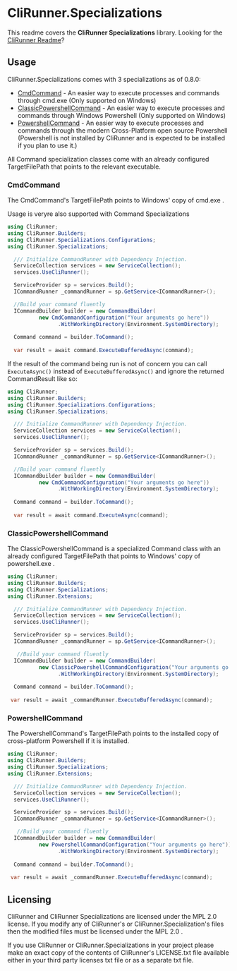 # CliRunner.Specializations
This readme covers the **CliRunner Specializations** library. Looking for the [CliRunner Readme](https://github.com/alastairlundy/CliRunner/blob/main/README.md)?

## Usage
CliRunner.Specializations comes with 3 specializations as of 0.8.0: 
- [CmdCommand](#cmdcommand) - An easier way to execute processes and commands through cmd.exe (Only supported on Windows)
- [ClassicPowershellCommand](#classicpower-shellcommand) - An easier way to execute processes and commands through Windows Powershell (Only supported on Windows)
- [PowershellCommand](#powershellcommand) - An easier way to execute processes and commands through the modern Cross-Platform open source Powershell (Powershell is not installed by CliRunner and is expected to be installed if you plan to use it.)

All Command specialization classes come with an already configured TargetFilePath that points to the relevant executable.

### CmdCommand
The CmdCommand's TargetFilePath points to Windows' copy of cmd.exe .

Usage is veryre also supported with Command Specializations

```csharp
using CliRunner;
using CliRunner.Builders;
using CliRunner.Specializations.Configurations;
using CliRunner.Specializations;

  /// Initialize CommandRunner with Dependency Injection.
  ServiceCollection services = new ServiceCollection();
  services.UseCliRunner();

  ServiceProvider sp = services.Build();
  ICommandRunner _commandRunner = sp.GetService<ICommandRunner>();

  //Build your command fluently
  ICommandBuilder builder = new CommandBuilder(
          new CmdCommandConfiguration("Your arguments go here"))
                .WithWorkingDirectory(Environment.SystemDirectory);
  
  Command command = builder.ToCommand();
  
  var result = await command.ExecuteBufferedAsync(command);
```

If the result of the command being run is not of concern you can call ``ExecuteAsync()`` instead of ``ExecuteBufferedAsync()`` and ignore the returned CommandResult like so:
```csharp
using CliRunner;
using CliRunner.Builders;
using CliRunner.Specializations.Configurations;
using CliRunner.Specializations;

  /// Initialize CommandRunner with Dependency Injection.
  ServiceCollection services = new ServiceCollection();
  services.UseCliRunner();

  ServiceProvider sp = services.Build();
  ICommandRunner _commandRunner = sp.GetService<ICommandRunner>();

  //Build your command fluently
  ICommandBuilder builder = new CommandBuilder(
          new CmdCommandConfiguration("Your arguments go here"))
                .WithWorkingDirectory(Environment.SystemDirectory);
  
  Command command = builder.ToCommand();
  
  var result = await command.ExecuteAsync(command);
```

### ClassicPowershellCommand
The ClassicPowershellCommand is a specialized Command class with an already configured TargetFilePath that points to Windows' copy of powershell.exe .

```csharp
using CliRunner;
using CliRunner.Builders;
using CliRunner.Specializations;
using CliRunner.Extensions;

  /// Initialize CommandRunner with Dependency Injection.
  ServiceCollection services = new ServiceCollection();
  services.UseCliRunner();

  ServiceProvider sp = services.Build();
  ICommandRunner _commandRunner = sp.GetService<ICommandRunner>();

   //Build your command fluently
  ICommandBuilder builder = new CommandBuilder(
          new ClassicPowershellCommandConfiguration("Your arguments go here"))
                .WithWorkingDirectory(Environment.SystemDirectory);
  
  Command command = builder.ToCommand();
  
 var result = await _commandRunner.ExecuteBufferedAsync(command);
```

### PowershellCommand
The PowershellCommand's TargetFilePath points to the installed copy of cross-platform Powershell if it is installed.

```csharp
using CliRunner;
using CliRunner.Builders;
using CliRunner.Specializations;
using CliRunner.Extensions;

  /// Initialize CommandRunner with Dependency Injection.
  ServiceCollection services = new ServiceCollection();
  services.UseCliRunner();

  ServiceProvider sp = services.Build();
  ICommandRunner _commandRunner = sp.GetService<ICommandRunner>();

   //Build your command fluently
  ICommandBuilder builder = new CommandBuilder(
          new PowershellCommandConfiguration("Your arguments go here"))
                .WithWorkingDirectory(Environment.SystemDirectory);
  
  Command command = builder.ToCommand();
  
 var result = await _commandRunner.ExecuteBufferedAsync(command);
```

## Licensing
CliRunner and CliRunner Specializations are licensed under the MPL 2.0 license. If you modify any of CliRunner's or CliRunner.Specialization's files then the modified files must be licensed under the MPL 2.0 .

If you use CliRunner or CliRunner.Specializations in your project please make an exact copy of the contents of CliRunner's LICENSE.txt file available either in your third party licenses txt file or as a separate txt file.
